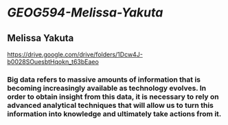 # *GEOG594-Melissa-Yakuta*

## Melissa Yakuta 
https://drive.google.com/drive/folders/1Dcw4J-b0028SOuesbtHqokn_t63bEaeo 
### Big data refers to massive amounts of information that is becoming increasingly available as technology evolves. In order to obtain insight from this data, it is necessary to rely on advanced analytical techniques that will allow us to turn this information into knowledge and ultimately take actions from it. 
